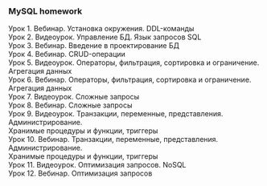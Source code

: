 ### MySQL homework

Урок 1. Вебинар. Установка окружения. DDL-команды  
Урок 2. Видеоурок. Управление БД. Язык запросов SQL    
Урок 3. Вебинар. Введение в проектирование БД  
Урок 4. Вебинар. CRUD-операции  
Урок 5. Видеоурок. Операторы, фильтрация, сортировка и ограничение. Агрегация данных  
Урок 6. Вебинар. Операторы, фильтрация, сортировка и ограничение. Агрегация данных  
Урок 7. Видеоурок. Сложные запросы  
Урок 8. Вебинар. Сложные запросы  
Урок 9. Видеоурок. Транзакции, переменные, представления. Администрирование.  
	Хранимые процедуры и функции, триггеры  
Урок 10. Вебинар. Транзакции, переменные, представления. Администрирование.  
	Хранимые процедуры и функции, триггеры  
Урок 11. Видеоурок. Оптимизация запросов. NoSQL  
Урок 12. Вебинар. Оптимизация запросов  